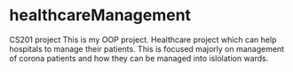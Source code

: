 # healthcareManagement
CS201 project
This is my OOP project.
Healthcare project which can help hospitals to manage their patients.
This is focused majorly on management of corona patients and how they can be managed into islolation wards.
